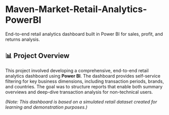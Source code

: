 # Maven-Market-Retail-Analytics-PowerBI
End-to-end retail analytics dashboard built in Power BI for sales, profit, and returns analysis.

## 📊 Project Overview
This project involved developing a comprehensive, end-to-end retail analytics dashboard using **Power BI**. The dashboard provides self-service filtering for key business dimensions, including transaction periods, brands, and countries. The goal was to structure reports that enable both summary overviews and deep-dive transaction analysis for non-technical users.

*(Note: This dashboard is based on a simulated retail dataset created for learning and demonstration purposes.)*
